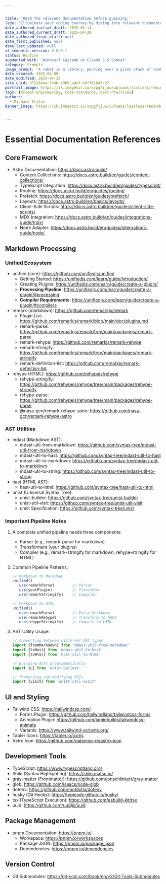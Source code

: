 ```yaml
---


title: 'Read the relevant documentation before guessing.'
lede: 'Illuminate your coding journey by diving into relevant documentation, and transform assumptions into accurate, well-informed decisions.'
date_authored_initial_draft: 2025-03-14
date_authored_current_draft: 2025-04-20
date_authored_final_draft: null
date_first_published: null
date_last_updated: null
at_semantic_version: 0.0.0.1
status: Routine
augmented_with: 'Windsurf Cascade on Claude 3.5 Sonnet'
category: Prompts
image_prompt: 'A robot in a library, pouring over a giant stack of books, surrounded by glowing documentation and reference icons—symbolizing careful research before coding.'
date_created: 2025-04-09
date_modified: 2025-04-22
site_uuid: 372a644a-7d4b-4909-adaf-b0f361b4fc27
portrait_image: https://ik.imagekit.io/xvpgfijuw/uploads/lossless/reminders/2025-05-05_portrait_image_Read-Relevant-Documentation-before-major-edits_cb61d1d5-cdd3-4470-a5ff-28809c7ac2a7_F9_D5TmrB.webp
tags: [Prompt-Engineering, Code-Standards, Best-Practices]
authors:
  - Michael Staton
banner_image: https://ik.imagekit.io/xvpgfijuw/uploads/lossless/reminders/2025-05-05_banner_image_Read-Relevant-Documentation-before-major-edits_526759f4-57e6-4dff-9250-1c4beab0bb80_U4ysQa1Dq.webp


---
```

# Essential Documentation References

## Core Framework
- Astro Documentation: https://docs.astro.build/
  - Content Collections: https://docs.astro.build/en/guides/content-collections/
  - TypeScript Integration: https://docs.astro.build/en/guides/typescript/
  - Routing: https://docs.astro.build/en/guides/routing/
  - Prefetch: https://docs.astro.build/en/guides/prefetch/
  - Layouts: https://docs.astro.build/en/basics/layouts/
  - Client-Side Scripts: https://docs.astro.build/en/guides/client-side-scripts/
  - MDX Integration: https://docs.astro.build/en/guides/integrations-guide/mdx/
  - Node Adapter: https://docs.astro.build/en/guides/integrations-guide/node/

## Markdown Processing
### Unified Ecosystem
- unified (core): https://github.com/unifiedjs/unified
  - Getting Started: https://unifiedjs.com/learn/guide/introduction/
  - Creating Plugins: https://unifiedjs.com/learn/guide/create-a-plugin/
  - **Processing Pipeline**: https://unifiedjs.com/learn/guide/create-a-plugin/#processing
  - **Compiler Requirements**: https://unifiedjs.com/learn/guide/create-a-plugin/#compilers
- remark (markdown): https://github.com/remarkjs/remark
  - Plugin List: https://github.com/remarkjs/remark/blob/main/doc/plugins.md
  - remark-parse: https://github.com/remarkjs/remark/tree/main/packages/remark-parse
  - remark-rehype: https://github.com/remarkjs/remark-rehype
  - remark-stringify: https://github.com/remarkjs/remark/tree/main/packages/remark-stringify
  - remark-definition-list: https://github.com/remarkjs/remark-definition-list
- rehype (HTML): https://github.com/rehypejs/rehype
  - rehype-stringify: https://github.com/rehypejs/rehype/tree/main/packages/rehype-stringify
  - rehype-parse: https://github.com/rehypejs/rehype/tree/main/packages/rehype-parse
  - @nasa-gcn/remark-rehype-astro: https://github.com/nasa-gcn/remark-rehype-astro

### AST Utilities
- mdast (Markdown AST):
  - mdast-util-from-markdown: https://github.com/syntax-tree/mdast-util-from-markdown
  - mdast-util-to-hast: https://github.com/syntax-tree/mdast-util-to-hast
  - mdast-util-to-markdown: https://github.com/syntax-tree/mdast-util-to-markdown
  - mdast-util-to-string: https://github.com/syntax-tree/mdast-util-to-string
- hast (HTML AST):
  - hast-util-to-html: https://github.com/syntax-tree/hast-util-to-html
- unist (Universal Syntax Tree):
  - unist-builder: https://github.com/syntax-tree/unist-builder
  - unist-util-visit: https://github.com/syntax-tree/unist-util-visit
  - unist Specification: https://github.com/syntax-tree/unist

### Important Pipeline Notes
1. A complete unified pipeline needs three components:
   - Parser (e.g., remark-parse for markdown)
   - Transformers (your plugins)
   - Compiler (e.g., remark-stringify for markdown, rehype-stringify for HTML)

2. Common Pipeline Patterns:
   ```js
   // Markdown to Markdown
   unified()
     .use(remarkParse)        // Parser
     .use(yourPlugin)         // Transform
     .use(remarkStringify)    // Compiler

   // Markdown to HTML
   unified()
     .use(remarkParse)        // Parse Markdown
     .use(remarkRehype)       // Transform to hAST
     .use(rehypeStringify)    // Compile to HTML
   ```

3. AST Utility Usage:
   ```js
   // Converting between different AST types
   import {fromMarkdown} from 'mdast-util-from-markdown'
   import {toHast} from 'mdast-util-to-hast'
   import {toHtml} from 'hast-util-to-html'

   // Building ASTs programmatically
   import {u} from 'unist-builder'
   
   // Traversing and modifying ASTs
   import {visit} from 'unist-util-visit'
   ```

## UI and Styling
- Tailwind CSS: https://tailwindcss.com/
  - Forms Plugin: https://github.com/tailwindlabs/tailwindcss-forms
  - Animation Plugin: https://github.com/jamiebuilds/tailwindcss-animate
  - Variants: https://www.tailwind-variants.org/
- Tabler Icons: https://tabler.io/icons
- Astro Icon: https://github.com/natemoo-re/astro-icon

## Development Tools
- TypeScript: https://www.typescriptlang.org/
- Shiki (Syntax Highlighting): https://shiki.matsu.io/
- gray-matter (Frontmatter): https://github.com/jonschlinkert/gray-matter
- glob: https://github.com/isaacs/node-glob
- dotenv: https://github.com/motdotla/dotenv
- husky (Git Hooks): https://typicode.github.io/husky/
- tsx (TypeScript Execution): https://github.com/esbuild-kit/tsx
- uuid: https://github.com/uuidjs/uuid

## Package Management
- pnpm Documentation: https://pnpm.io/
  - Workspace: https://pnpm.io/workspaces
  - Package JSON: https://pnpm.io/package_json
  - Dependencies: https://pnpm.io/dependencies

## Version Control
- Git Submodules: https://git-scm.com/book/en/v2/Git-Tools-Submodules